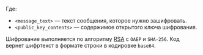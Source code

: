Где:
* `<message_text>` — текст сообщения, которое нужно зашифровать.
* `<public_key_contents>` — содержимое открытого ключа шифрования.

Шифрование выполняется по алгоритму [RSA](https://ru.wikipedia.org/wiki/RSA) с `OAEP` и `SHA-256`. Код вернет шифртекст в формате строки в кодировке `base64`.